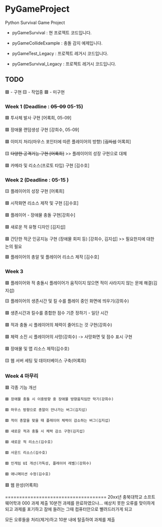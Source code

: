 
# PyGameProject

Python Survival Game Project

  

* pyGameSurvival : 현 프로젝트 코드입니다.

* pyGameCollideExample : 충돌 감지 예제입니다.
* pyGameTest_Legacy : 프로젝트 레거시 코드입니다.
* pyGameSurvival_Legacy : 프로젝트 레거시 코드입니다.


## TODO
🟩 - 구현
🟨 - 작업중
🟥 - 미구현

### Week 1 (Deadline : ~~05-09~~ 05-15)

🟩 투사체 발사 구현 [어록희, 05-09]

🟩 장애물 랜덤생성 구현 [강희수, 05-09]

🟩 이미지 처리(마우스 포인터에 따른 플레이어의 방향) [~~김지섭~~ 어록희]

🟨 ~~다양한 공격기능 구현 [어록희]~~ >> 플레이어의 성장 구현으로 대체

🟩 카메라 및 리소스(프로토 타입) 구현 [김수호]

  

### Week 2 (Deadline : 05-15 )

🟨 플레이어의 성장 구현 [어록희]

🟩 시작화면 리소스 제작 및 구현 [김수호]

🟩 플레이어 - 장애물 충돌 구현[강희수]

🟩 새로운 적 유형 디자인 [김지섭]

🟩 간단한 적군 인공지능 구현 (장애물 회피 등) [강희수, 김지섭] >> 필요한지에 대한 논의 필요 

🟩 플레이어의 총알 및 플레이어 리소스 제작 [김수호]


### Week 3

🟩 플레이어와 적 충돌시 플레이어가 움직이지 않으면 적이 사라지지 않는 문제 해결(김지섭)

🟨 플레이어의 생존시간 및 킬 수를 플레이 중인 화면에 띄우기(강희수)

🟩 생존시간과 킬수를 종합한 점수 기준 정하기 - 일단 시간

🟩 적과 충돌 시 플레이어의 체력이 줄어드는 것 구현(강희수)

🟩 체력 소진 시 플레이어의 사망(강희수) -> 사망화면 및 점수 표시 구현

🟩 장애물 및 맵 리소스 제작(김수호)

🟨 웹 서버 세팅 및 데이터베이스 구축(어록희)

  

### Week 4 마무리

🟥 각종 기능 개선
    
    🟩 장애물 충돌 시 이중방향 중 장애물 방향움직임만 막기(강희수)

    🟥 마우스 방향으로 총알이 안나가는 버그(김지섭)

    🟥 적이 총알을 맞을 때 플레이어 체력이 감소하는 버그(김지섭)

    🟥 새로운 적과 충돌 시 체력 감소 구현(김지섭)

    🟥 새로운 적 리소스(김수호)

    🟥 사운드 리소스(김수호)

    🟥 인게임 UI 개선(가독성, 플레이어 레벨)(강희수)

    🟥 애니메이션 수정(김수호)    

🟥 웹 완성(어록희)



====================================
20xx년 충북대학교 소프트웨어학과 000
과제 제출 10분전 과제를 완료하였으나...
예상치 못한 오류를 맞이하게 되고
과제를 포기하고 잠에 들려는 그때
컴퓨터안으로 빨려드러가게 되고

모든 오류들을 처리(제거)하고 10분 내에 탈출하여 과제를 제출

